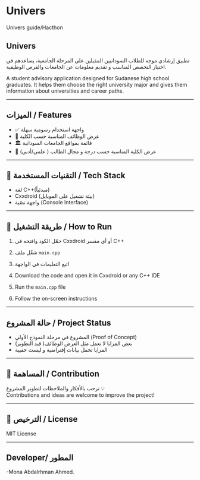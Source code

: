 # Univers
Univers guide/Hacthon
 ##  Univers

تطبيق إرشادي موجه للطلاب السودانيين المقبلين على المرحلة الجامعية، يساعدهم في اختيار التخصص المناسب و تقديم معلومات عن الجامعات والفرص الوظيفية.

A student advisory application designed for Sudanese high school graduates. It helps them choose the right university major and gives them information about universities and career paths.

---

## الميزات / Features

- ✅ واجهة استخدام رسومية سهلة
- 💼 عرض الوظائف المناسبة حسب الكلية 
- 🏛️ قائمة بمواقع الجامعات السودانية
- 💬 عرض الكلية المناسبة حسب درجة و مجال الطالب ( علمي/أدبي)

---

## 🔧 التقنيات المستخدمة / Tech Stack

- لغة C++(مبدئياً)
- Cxxdroid (بيئة تشغيل على الموبايل)
- واجهة نصّية (Console Interface)

---

## 🚀 طريقة التشغيل / How to Run

1. حمّل الكود وافتحه في Cxxdroid أو أي مفسر C++
2. شغّل ملف `main.cpp`
3. اتبع التعليمات في الواجهة

1. Download the code and open it in Cxxdroid or any C++ IDE  
2. Run the `main.cpp` file  
3. Follow the on-screen instructions

---

## حالة المشروع / Project Status

- المشروع في مرحلة النموذج الأولي (Proof of Concept)
- بعض المزايا لا تعمل مثل العرض الوظائف( قيد التطوير)
- المزايا تحمل بيانات إفتراضية و ليست حقيية
---

## 🤝 المساهمة / Contribution

نرحب بالأفكار والملاحظات لتطوير المشروع 💡  
Contributions and ideas are welcome to improve the project!

---

## 📜 الترخيص / License

MIT License

---
## Developer/ المطور
-Mona Abdalrhman Ahmed. 

